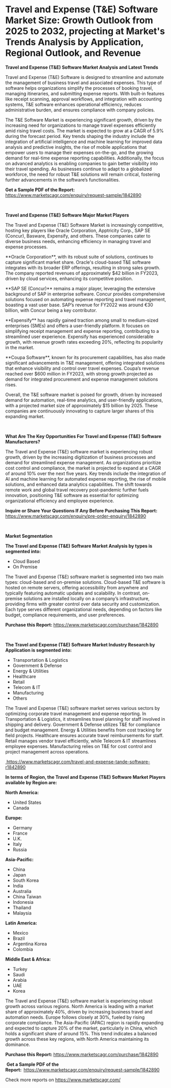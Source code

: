<p><h1>Travel and Expense (T&E) Software Market Size: Growth Outlook from 2025 to 2032, projecting at Market's Trends Analysis by Application, Regional Outlook, and Revenue</h1></p><p><strong>Travel and Expense (T&E) Software Market Analysis and Latest Trends</strong></p>
<p><p>Travel and Expense (T&E) Software is designed to streamline and automate the management of business travel and associated expenses. This type of software helps organizations simplify the processes of booking travel, managing itineraries, and submitting expense reports. With built-in features like receipt scanning, approval workflows, and integration with accounting systems, T&E software enhances operational efficiency, reduces administrative burden, and ensures compliance with company policies.</p><p>The T&E Software Market is experiencing significant growth, driven by the increasing need for organizations to manage travel expenses efficiently amid rising travel costs. The market is expected to grow at a CAGR of 5.9% during the forecast period. Key trends shaping the industry include the integration of artificial intelligence and machine learning for improved data analysis and predictive insights, the rise of mobile applications that empower users to manage their expenses on-the-go, and the growing demand for real-time expense reporting capabilities. Additionally, the focus on advanced analytics is enabling companies to gain better visibility into their travel spending. As businesses continue to adapt to a globalized workforce, the need for robust T&E solutions will remain critical, fostering further advancements in the software’s functionalities.</p></p>
<p><strong>Get a Sample PDF of the Report:&nbsp;</strong> <a href="https://www.marketscagr.com/enquiry/request-sample/1842890?utm_campaign=3575&utm_medium=2&utm_source=Github&utm_content=ia&utm_term=26032025&utm_id=travel-and-expense-te-software">https://www.marketscagr.com/enquiry/request-sample/1842890</a></p>
<p>&nbsp;</p>
<p><strong>Travel and Expense (T&E) Software Major Market Players</strong></p>
<p><p>The Travel and Expense (T&E) Software Market is increasingly competitive, hosting key players like Oracle Corporation, Apptricity Corp., SAP SE (Concur), Basware, Expensify, and others. These companies cater to diverse business needs, enhancing efficiency in managing travel and expense processes.</p><p>**Oracle Corporation**, with its robust suite of solutions, continues to capture significant market share. Oracle's cloud-based T&E software integrates with its broader ERP offerings, resulting in strong sales growth. The company reported revenues of approximately $42 billion in FY2023, driven by cloud services, enhancing its competitive position.</p><p>**SAP SE (Concur)** remains a major player, leveraging the extensive background of SAP in enterprise software. Concur provides comprehensive solutions focused on automating expense reporting and travel management, boasting a vast user base. SAP’s revenue for FY2022 was around €30 billion, with Concur being a key contributor.</p><p>**Expensify** has rapidly gained traction among small to medium-sized enterprises (SMEs) and offers a user-friendly platform. It focuses on simplifying receipt management and expense reporting, contributing to a streamlined user experience. Expensify has experienced considerable growth, with revenue growth rates exceeding 20%, reflecting its popularity in the market.</p><p>**Coupa Software**, known for its procurement capabilities, has also made significant advancements in T&E management, offering integrated solutions that enhance visibility and control over travel expenses. Coupa’s revenue reached over $600 million in FY2023, with strong growth projected as demand for integrated procurement and expense management solutions rises.</p><p>Overall, the T&E software market is poised for growth, driven by increased demand for automation, real-time analytics, and user-friendly applications, with a projected market size of approximately $15 billion by 2025. These companies are continuously innovating to capture larger shares of this expanding market.</p></p>
<p>&nbsp;</p>
<p><strong>What Are The Key Opportunities For Travel and Expense (T&E) Software Manufacturers?</strong></p>
<p><p>The Travel and Expense (T&E) software market is experiencing robust growth, driven by the increasing digitization of business processes and demand for streamlined expense management. As organizations prioritize cost control and compliance, the market is projected to expand at a CAGR of around 10% over the next five years. Key trends include the integration of AI and machine learning for automated expense reporting, the rise of mobile solutions, and enhanced data analytics capabilities. The shift towards remote work and global travel recovery post-pandemic further fuels innovation, positioning T&E software as essential for optimizing organizational efficiency and employee experience.</p></p>
<p><strong>Inquire or Share Your Questions If Any Before Purchasing This Report:</strong> <a href="https://www.marketscagr.com/enquiry/pre-order-enquiry/1842890?utm_campaign=3575&utm_medium=2&utm_source=Github&utm_content=ia&utm_term=26032025&utm_id=travel-and-expense-te-software">https://www.marketscagr.com/enquiry/pre-order-enquiry/1842890</a></p>
<p>&nbsp;</p>
<p><strong>Market Segmentation</strong></p>
<p><strong>The Travel and Expense (T&E) Software Market Analysis by types is segmented into:</strong></p>
<p><ul><li>Cloud Based</li><li>On Premise</li></ul></p>
<p><p>The Travel and Expense (T&E) software market is segmented into two main types: cloud-based and on-premise solutions. Cloud-based T&E software is hosted on remote servers, offering accessibility from anywhere and typically featuring automatic updates and scalability. In contrast, on-premise solutions are installed locally on a company’s infrastructure, providing firms with greater control over data security and customization. Each type serves different organizational needs, depending on factors like budget, compliance requirements, and user preferences.</p></p>
<p><strong>Purchase this Report:&nbsp;</strong><a href="https://www.marketscagr.com/purchase/1842890?utm_campaign=3575&utm_medium=2&utm_source=Github&utm_content=ia&utm_term=26032025&utm_id=travel-and-expense-te-software">https://www.marketscagr.com/purchase/1842890</a></p>
<p>&nbsp;</p>
<p><strong>The Travel and Expense (T&E) Software Market Industry Research by Application is segmented into:</strong></p>
<p><ul><li>Transportation & Logistics</li><li>Government & Defense</li><li>Energy & Utilities</li><li>Healthcare</li><li>Retail</li><li>Telecom & IT</li><li>Manufacturing</li><li>Others</li></ul></p>
<p><p>The Travel and Expense (T&E) software market serves various sectors by optimizing corporate travel management and expense reporting. In Transportation & Logistics, it streamlines travel planning for staff involved in shipping and delivery. Government & Defense utilizes T&E for compliance and budget management. Energy & Utilities benefits from cost tracking for field projects. Healthcare ensures accurate travel reimbursements for staff. Retail manages vendor travel efficiently, while Telecom & IT streamlines employee expenses. Manufacturing relies on T&E for cost control and project management across operations.</p></p>
<p><a href="https://www.marketscagr.com/travel-and-expense-tande-software-r1842890?utm_campaign=3575&utm_medium=2&utm_source=Github&utm_content=ia&utm_term=26032025&utm_id=travel-and-expense-te-software">&nbsp;https://www.marketscagr.com/travel-and-expense-tande-software-r1842890</a></p>
<p><strong>In terms of Region, the Travel and Expense (T&E) Software Market Players available by Region are:</strong></p>
<p>
    <p> <strong> North America: </strong>
        <ul>
            <li>United States</li>
            <li>Canada</li>
        </ul>
        </p> 
    <p> <strong> Europe: </strong>
        <ul>
            <li>Germany</li>
            <li>France</li>
            <li>U.K.</li>
            <li>Italy</li>
            <li>Russia</li>
        </ul>
        </p> 
    <p> <strong> Asia-Pacific: </strong>
        <ul>
            <li>China</li>
            <li>Japan</li>
            <li>South Korea</li>
            <li>India</li>
            <li>Australia</li>
            <li>China Taiwan</li>
            <li>Indonesia</li>
            <li>Thailand</li>
            <li>Malaysia</li>
        </ul>
        </p> 
    <p> <strong> Latin America: </strong>
        <ul>
            <li>Mexico</li>
            <li>Brazil</li>
            <li>Argentina Korea</li>
            <li>Colombia</li>
        </ul>
        </p> 
    <p> <strong> Middle East & Africa: </strong>
        <ul>
            <li>Turkey</li>
            <li>Saudi</li>
            <li>Arabia</li>
            <li>UAE</li>
            <li>Korea</li>
        </ul>
    </p>
    </p>
<p><p>The Travel and Expense (T&E) software market is experiencing robust growth across various regions. North America is leading with a market share of approximately 40%, driven by increasing business travel and automation needs. Europe follows closely at 30%, fueled by rising corporate compliance. The Asia-Pacific (APAC) region is rapidly expanding and expected to capture 20% of the market, particularly in China, which holds a significant share of around 15%. This trend indicates a balanced growth across these key regions, with North America maintaining its dominance.</p></p>
<p><strong>Purchase this Report: </strong><a href="https://www.marketscagr.com/purchase/1842890?utm_campaign=3575&utm_medium=2&utm_source=Github&utm_content=ia&utm_term=26032025&utm_id=travel-and-expense-te-software">https://www.marketscagr.com/purchase/1842890</a></p>
<p>&nbsp;<strong>Get a Sample PDF of the Report:&nbsp;&nbsp;</strong><a href="https://www.marketscagr.com/enquiry/request-sample/1842890?utm_campaign=3575&utm_medium=2&utm_source=Github&utm_content=ia&utm_term=26032025&utm_id=travel-and-expense-te-software">https://www.marketscagr.com/enquiry/request-sample/1842890</a></p>
<p><strong></strong></p>
<p>Check more reports on <a href="https://www.marketscagr.com/?utm_campaign=3575&utm_medium=2&utm_source=Github&utm_content=ia&utm_term=26032025&utm_id=travel-and-expense-te-software">https://www.marketscagr.com/</a></p>